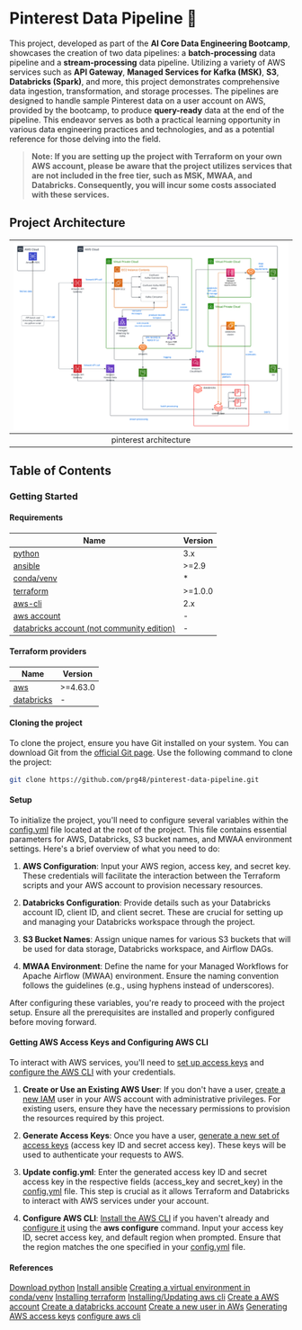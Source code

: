 # Pinterest Data Pipeline &#x1F4CC;

This project, developed as part of the **AI Core Data Engineering Bootcamp**, showcases the creation of two data pipelines: a **batch-processing** data pipeline and a **stream-processing** data pipeline. Utilizing a variety of AWS services such as **API Gateway**, **Managed Services for Kafka (MSK)**, **S3**, **Databricks (Spark)**, and more, this project demonstrates comprehensive data ingestion, transformation, and storage processes. The pipelines are designed to handle sample Pinterest data on a user account on AWS, provided by the bootcamp, to produce **query-ready** data at the end of the pipeline. This endeavor serves as both a practical learning opportunity in various data engineering practices and technologies, and as a potential reference for those delving into the field.

> **Note: If you are setting up the project with Terraform on your own AWS account, please be aware that the project utilizes services that are not included in the free tier, such as MSK, MWAA, and Databricks. Consequently, you will incur some costs associated with these services.**

## Project Architecture

| ![pinterest architecture](/images/pinterest_architecture.png) |
| :------------------------------------------------: |
| pinterest architecture                              |

## Table of Contents


### Getting Started

#### Requirements
|**Name** |**Version** |
|---------|------------|
|[python](https://www.python.org/downloads/)   |3.x         |
|[ansible](https://docs.ansible.com/ansible/latest/installation_guide/intro_installation.html)  |>=2.9       |
|[conda/venv](https://lynn-kwong.medium.com/how-to-create-virtual-environments-with-venv-and-conda-in-python-31814c0a8ec2) | *        |
|[terraform](https://developer.hashicorp.com/terraform/install) | >=1.0.0   |
|[aws-cli](https://docs.aws.amazon.com/cli/latest/userguide/getting-started-install.html)  | 2.x        |
|[aws account](https://aws.amazon.com/resources/create-account/) | -       |
|[databricks account (not community edition)](https://docs.databricks.com/en/getting-started/index.html) | - |

#### Terraform providers
|**Name** | **Version** |
|---------|-------------|
|[aws](https://registry.terraform.io/providers/hashicorp/aws/latest/docs)      | >=4.63.0    |
|[databricks](https://registry.terraform.io/providers/databricks/databricks/latest/docs) | -         |

#### Cloning the project
To clone the project, ensure you have Git installed on your system. You can download Git from the [official Git page](https://git-scm.com/downloads). Use the following command to clone the project:

```bash
git clone https://github.com/prg48/pinterest-data-pipeline.git
```

#### Setup

To initialize the project, you'll need to configure several variables within the [config.yml](/config.yml) file located at the root of the project. This file contains essential parameters for AWS, Databricks, S3 bucket names, and MWAA environment settings. Here's a brief overview of what you need to do: 

1. **AWS Configuration**: Input your AWS region, access key, and secret key. These credentials will facilitate the interaction between the Terraform scripts and your AWS account to provision necessary resources.

2. **Databricks Configuration**: Provide details such as your Databricks account ID, client ID, and client secret. These are crucial for setting up and managing your Databricks workspace through the project.

3. **S3 Bucket Names**: Assign unique names for various S3 buckets that will be used for data storage, Databricks workspace, and Airflow DAGs.

4. **MWAA Environment**: Define the name for your Managed Workflows for Apache Airflow (MWAA) environment. Ensure the naming convention follows the guidelines (e.g., using hyphens instead of underscores).

After configuring these variables, you're ready to proceed with the project setup. Ensure all the prerequisites are installed and properly configured before moving forward.

#### Getting AWS Access Keys and Configuring AWS CLI

To interact with AWS services, you'll need to [set up access keys](https://www.youtube.com/watch?v=HuE-QhrmE1c) and [configure the AWS CLI](https://cloudacademy.com/blog/how-to-use-aws-cli/) with your credentials.

1. **Create or Use an Existing AWS User**: If you don't have a user, [create a new IAM](https://docs.aws.amazon.com/IAM/latest/UserGuide/id_users_create.html) user in your AWS account with administrative privileges. For existing users, ensure they have the necessary permissions to provision the resources required by this project.

2. **Generate Access Keys**: Once you have a user, [generate a new set of access keys](https://www.youtube.com/watch?v=HuE-QhrmE1c) (access key ID and secret access key). These keys will be used to authenticate your requests to AWS.

3. **Update config.yml**: Enter the generated access key ID and secret access key in the respective fields (access_key and secret_key) in the [config.yml](/config.yml) file. This step is crucial as it allows Terraform and Databricks to interact with AWS services under your account.

4. **Configure AWS CLI**: [Install the AWS CLI](https://docs.aws.amazon.com/cli/latest/userguide/getting-started-install.html) if you haven't already and [configure it](https://cloudacademy.com/blog/how-to-use-aws-cli/) using the **aws configure** command. Input your access key ID, secret access key, and default region when prompted. Ensure that the region matches the one specified in your [config.yml](/config.yml) file.

#### References
[Download python](https://www.python.org/downloads/)
[Install ansible](https://docs.ansible.com/ansible/latest/installation_guide/intro_installation.html)
[Creating a virtual environment in conda/venv](https://lynn-kwong.medium.com/how-to-create-virtual-environments-with-venv-and-conda-in-python-31814c0a8ec2)
[Installing terraform](https://developer.hashicorp.com/terraform/install)
[Installing/Updating aws cli](https://docs.aws.amazon.com/cli/latest/userguide/getting-started-install.html)
[Create a AWS account](https://aws.amazon.com/resources/create-account/)
[Create a databricks account](https://docs.databricks.com/en/getting-started/index.html)
[Create a new user in AWs](https://docs.aws.amazon.com/IAM/latest/UserGuide/id_users_create.html)
[Generating AWS access keys](https://www.youtube.com/watch?v=HuE-QhrmE1c)
[configure aws cli](https://cloudacademy.com/blog/how-to-use-aws-cli/)